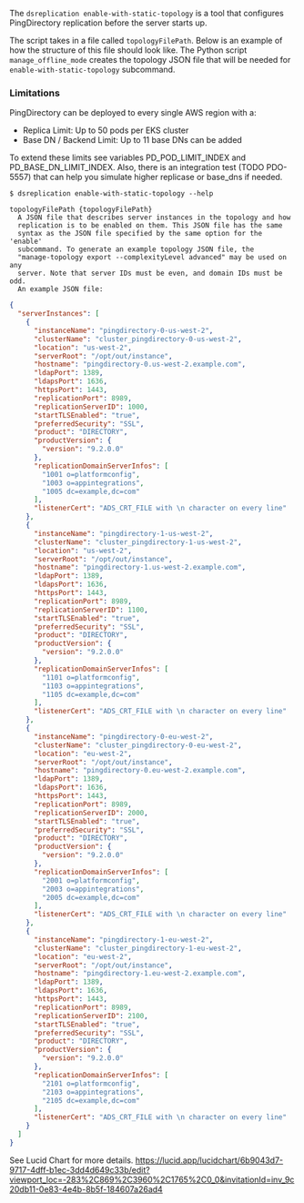 The `dsreplication enable-with-static-topology` is a tool that configures PingDirectory replication before the server starts up.

The script takes in a file called `topologyFilePath`. Below is an example of how the structure of this file should look like.
The Python script `manage_offline_mode` creates the topology JSON file that will be needed for `enable-with-static-topology` subcommand.

### Limitations

PingDirectory can be deployed to every single AWS region with a:
  - Replica Limit: Up to 50 pods per EKS cluster
  - Base DN / Backend Limit: Up to 11 base DNs can be added

  To extend these limits see variables PD_POD_LIMIT_INDEX and PD_BASE_DN_LIMIT_INDEX.
  Also, there is an integration test (TODO PDO-5557) that can help you simulate higher replicase or base_dns if needed.
```
$ dsreplication enable-with-static-topology --help

topologyFilePath {topologyFilePath}
  A JSON file that describes server instances in the topology and how
  replication is to be enabled on them. This JSON file has the same
  syntax as the JSON file specified by the same option for the 'enable'
  subcommand. To generate an example topology JSON file, the
  "manage-topology export --complexityLevel advanced" may be used on any
  server. Note that server IDs must be even, and domain IDs must be odd.
  An example JSON file:
```
```json
{
  "serverInstances": [
    {
      "instanceName": "pingdirectory-0-us-west-2",
      "clusterName": "cluster_pingdirectory-0-us-west-2",
      "location": "us-west-2",
      "serverRoot": "/opt/out/instance",
      "hostname": "pingdirectory-0.us-west-2.example.com",
      "ldapPort": 1389,
      "ldapsPort": 1636,
      "httpsPort": 1443,
      "replicationPort": 8989,
      "replicationServerID": 1000,
      "startTLSEnabled": "true",
      "preferredSecurity": "SSL",
      "product": "DIRECTORY",
      "productVersion": {
        "version": "9.2.0.0"
      },
      "replicationDomainServerInfos": [
        "1001 o=platformconfig",
        "1003 o=appintegrations",
        "1005 dc=example,dc=com"
      ],
      "listenerCert": "ADS_CRT_FILE with \n character on every line"
    },
    {
      "instanceName": "pingdirectory-1-us-west-2",
      "clusterName": "cluster_pingdirectory-1-us-west-2",
      "location": "us-west-2",
      "serverRoot": "/opt/out/instance",
      "hostname": "pingdirectory-1.us-west-2.example.com",
      "ldapPort": 1389,
      "ldapsPort": 1636,
      "httpsPort": 1443,
      "replicationPort": 8989,
      "replicationServerID": 1100,
      "startTLSEnabled": "true",
      "preferredSecurity": "SSL",
      "product": "DIRECTORY",
      "productVersion": {
        "version": "9.2.0.0"
      },
      "replicationDomainServerInfos": [
        "1101 o=platformconfig",
        "1103 o=appintegrations",
        "1105 dc=example,dc=com"
      ],
      "listenerCert": "ADS_CRT_FILE with \n character on every line"
    },
    {
      "instanceName": "pingdirectory-0-eu-west-2",
      "clusterName": "cluster_pingdirectory-0-eu-west-2",
      "location": "eu-west-2",
      "serverRoot": "/opt/out/instance",
      "hostname": "pingdirectory-0.eu-west-2.example.com",
      "ldapPort": 1389,
      "ldapsPort": 1636,
      "httpsPort": 1443,
      "replicationPort": 8989,
      "replicationServerID": 2000,
      "startTLSEnabled": "true",
      "preferredSecurity": "SSL",
      "product": "DIRECTORY",
      "productVersion": {
        "version": "9.2.0.0"
      },
      "replicationDomainServerInfos": [
        "2001 o=platformconfig",
        "2003 o=appintegrations",
        "2005 dc=example,dc=com"
      ],
      "listenerCert": "ADS_CRT_FILE with \n character on every line"
    },
    {
      "instanceName": "pingdirectory-1-eu-west-2",
      "clusterName": "cluster_pingdirectory-1-eu-west-2",
      "location": "eu-west-2",
      "serverRoot": "/opt/out/instance",
      "hostname": "pingdirectory-1.eu-west-2.example.com",
      "ldapPort": 1389,
      "ldapsPort": 1636,
      "httpsPort": 1443,
      "replicationPort": 8989,
      "replicationServerID": 2100,
      "startTLSEnabled": "true",
      "preferredSecurity": "SSL",
      "product": "DIRECTORY",
      "productVersion": {
        "version": "9.2.0.0"
      },
      "replicationDomainServerInfos": [
        "2101 o=platformconfig",
        "2103 o=appintegrations",
        "2105 dc=example,dc=com"
      ],
      "listenerCert": "ADS_CRT_FILE with \n character on every line"
    }
  ]
}
```

See Lucid Chart for more details.
https://lucid.app/lucidchart/6b9043d7-9717-4dff-b1ec-3dd4d649c33b/edit?viewport_loc=-283%2C869%2C3960%2C1765%2C0_0&invitationId=inv_9c20db11-0e83-4e4b-8b5f-184607a26ad4
